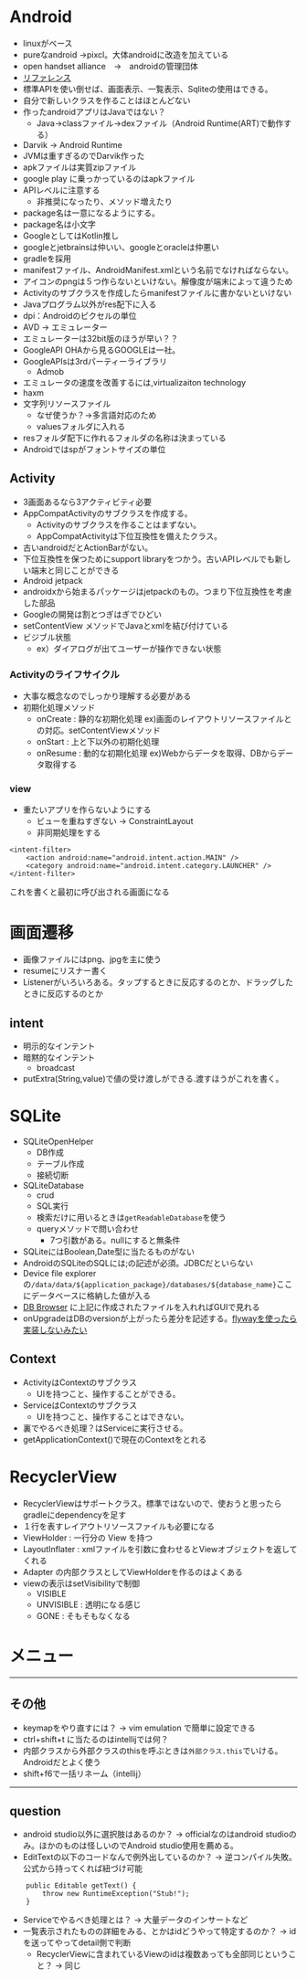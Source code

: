 # Android 

* linuxがベース
* pureなandroid →pixcl。大体androidに改造を加えている
* open handset alliance　→　androidの管理団体
* [リファレンス](https://developer.android.com/index.html?hl=ja)
* 標準APIを使い倒せば、画面表示、一覧表示、Sqliteの使用はできる。
* 自分で新しいクラスを作ることはほとんどない
* 作ったandroidアプリはJavaではない？
  * Java→classファイル→dexファイル（Android Runtime(ART)で動作する）
* Darvik → Android Runtime
* JVMは重すぎるのでDarvik作った
* apkファイルは実質zipファイル
* google play に乗っかっているのはapkファイル
* APIレベルに注意する
  * 非推奨になったり、メソッド増えたり
* package名は一意になるようにする。
* package名は小文字
* GoogleとしてはKotlin推し
* googleとjetbrainsは仲いい、googleとoracleは仲悪い
* gradleを採用
* manifestファイル、AndroidManifest.xmlという名前でなければならない。
* アイコンのpngは５つ作らないといけない。解像度が端末によって違うため
* Activityのサブクラスを作成したらmanifestファイルに書かないといけない
* Javaプログラム以外がres配下に入る
* dpi：Androidのピクセルの単位
* AVD → エミュレーター
* エミュレーターは32bit版のほうが早い？？
* GoogleAPI OHAから見るGOOGLEは一社。
* GoogleAPIsは3rdパーティーライブラリ
  * Admob
* エミュレータの速度を改善するには,virtualizaiton technology
* haxm
* 文字列リソースファイル
  * なぜ使うか？→多言語対応のため
  * valuesフォルダに入れる
* resフォルダ配下に作れるフォルダの名称は決まっている
* Androidではspがフォントサイズの単位

## Activity
* 3画面あるなら3アクティビティ必要
* AppCompatActivityのサブクラスを作成する。
  * Activityのサブクラスを作ることはまずない。
  * AppCompatActivityは下位互換性を備えたクラス。
* 古いandroidだとActionBarがない。
* 下位互換性を保つためにsupport libraryをつかう。古いAPIレベルでも新しい端末と同じことができる
* Android jetpack
* androidxから始まるパッケージはjetpackのもの。つまり下位互換性を考慮した部品
* Googleの開発は割とつぎはぎでひどい
* setContentView メソッドでJavaとxmlを結び付けている
* ビジブル状態
  * ex）ダイアログが出てユーザーが操作できない状態

### Activityのライフサイクル

* 大事な概念なのでしっかり理解する必要がある
* 初期化処理メソッド
  * onCreate : 静的な初期化処理 ex)画面のレイアウトリソースファイルとの対応。setContentViewメソッド
  * onStart  : 上と下以外の初期化処理
  * onResume : 動的な初期化処理 ex)Webからデータを取得、DBからデータ取得する

### view
* 重たいアプリを作らないようにする
  * ビューを重ねすぎない → ConstraintLayout
  * 非同期処理をする

```
<intent-filter>
    <action android:name="android.intent.action.MAIN" />
    <category android:name="android.intent.category.LAUNCHER" />
</intent-filter>
```
これを書くと最初に呼び出される画面になる

# 画面遷移
* 画像ファイルにはpng、jpgを主に使う
* resumeにリスナー書く
* Listenerがいろいろある。タップするときに反応するのとか、ドラッグしたときに反応するのとか

## intent

* 明示的なインテント
* 暗黙的なインテント
  * broadcast
* putExtra(String,value)で値の受け渡しができる.渡すほうがこれを書く。

# SQLite

* SQLiteOpenHelper
  * DB作成
  * テーブル作成
  * 接続切断
* SQLiteDatabase
  * crud
  * SQL実行
  * 検索だけに用いるときは`getReadableDatabase`を使う
  * queryメソッドで問い合わせ
    * 7つ引数がある。nullにすると無条件
* SQLiteにはBoolean,Date型に当たるものがない
* AndroidのSQLiteのSQLには;の記述が必須。JDBCだといらない
* Device file explorerの`/data/data/${application_package}/databases/${database_name}`ここにデータベースに格納した値が入る
* [DB Browser](https://sqlitebrowser.org/) に上記に作成されたファイルを入れればGUIで見れる
* onUpgradeはDBのversionが上がったら差分を記述する。[flywayを使ったら実装しないみたい](https://qiita.com/opengl-8080/items/6368c19a06521b65a655)

## Context

* ActivityはContextのサブクラス
  * UIを持つこと、操作することができる。
* ServiceはContextのサブクラス
  * UIを持つこと、操作することはできない。
* 裏でやるべき処理？はServiceに実行させる。
* getApplicationContext()で現在のContextをとれる

# RecyclerView

* RecyclerViewはサポートクラス。標準ではないので、使おうと思ったらgradleにdependencyを足す
* １行を表すレイアウトリソースファイルも必要になる
* ViewHolder : 一行分の View を持つ
* LayoutInflater : xmlファイルを引数に食わせるとViewオブジェクトを返してくれる
* Adapter の内部クラスとしてViewHolderを作るのはよくある
* viewの表示はsetVisibilityで制御
  * VISIBLE
  * UNVISIBLE : 透明になる感じ
  * GONE : そもそもなくなる

# メニュー

---
## その他

* keymapをやり直すには？ → vim emulation で簡単に設定できる
* ctrl+shift+t に当たるのはintellijでは何？ 
* 内部クラスから外部クラスのthisを呼ぶときは`外部クラス.this`でいける。Androidだとよく使う
* shift+f6で一括リネーム（intellij）
---

## question

* android studio以外に選択肢はあるのか？ → officialなのはandroid studioのみ。ほかのものは怪しいのでAndroid studio使用を薦める。
* EditTextの以下のコードなんで例外出しているのか？ → 逆コンパイル失敗。公式から持ってくれば紐づけ可能

```
    public Editable getText() {
        throw new RuntimeException("Stub!");
    }
```
* Serviceでやるべき処理とは？ → 大量データのインサートなど
* 一覧表示されたものの詳細をみる、とかはidどうやって特定するのか？ → idを送ってやってdetail側で判断
  * RecyclerViewに含まれているViewのidは複数あっても全部同じということ？ → 同じ